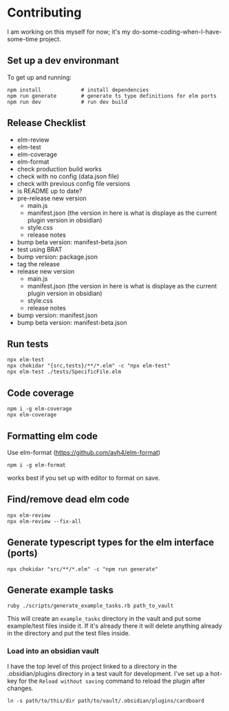 # Contributing
I am working on this myself for now; it's my do-some-coding-when-I-have-some-time
project.


## Set up a dev environmant
To get up and running:

```
npm install             # install dependencies
npm run generate        # generate ts type definitions for elm ports
npm run dev             # run dev build
```

## Release Checklist
- elm-review
- elm-test
- elm-coverage
- elm-format
- check production build works
- check with no config (data.json file)
- check with previous config file versions
- is README up to date?
- pre-release new version
  - main.js
  - manifest.json (the version in here is what is displaye as the current plugin version
                   in obsidian)
  - style.css
  - release notes
- bump beta version: manifest-beta.json
- test using BRAT
- bump version: package.json
- tag the release
- release new version
  - main.js
  - manifest.json (the version in here is what is displaye as the current plugin version
                   in obsidian)
  - style.css
  - release notes
- bump version: manifest.json
- bump beta version: manifest-beta.json


## Run tests
```
npx elm-test
npx chokidar "{src,tests}/**/*.elm" -c "npx elm-test"
npx elm-test ./tests/SpecificFile.elm
```

## Code coverage
```
npm i -g elm-coverage
npx elm-coverage
```

## Formatting elm code
Use elm-format (https://github.com/avh4/elm-format)

```
npm i -g elm-format
```

works best if you set up with editor to format on save.

## Find/remove dead elm code
```
npx elm-review
npx elm-review --fix-all
```

## Generate typescript types for the elm interface (ports)
```
npx chokidar "src/**/*.elm" -c "npm run generate"
```

## Generate example tasks
```
ruby ./scripts/generate_example_tasks.rb path_to_vault
```

This will create an `example_tasks` directory in the vault and put some
example/test files inside it.  If it's already there it will delete
anything already in the directory and put the test files inside.

### Load into an obsidian vault
I have the top level of this project linked to a directory in the
.obsidian/plugins directory in a test vault for development.  I've
set up a hot-key for the `Reload without saving` command to reload
the plugin after changes.

```
ln -s path/to/this/dir path/to/vault/.obsidian/plugins/cardboard
```
